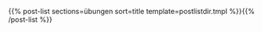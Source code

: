 <!-- 
.. title: Übungen
.. slug: übungen
.. date: 2017-03-06 20:03:02 UTC+01:00
.. tags: 
.. category: 
.. link: 
.. description: 
.. type: text
-->

{{% post-list sections=übungen sort=title template=postlistdir.tmpl %}}{{% /post-list %}}
